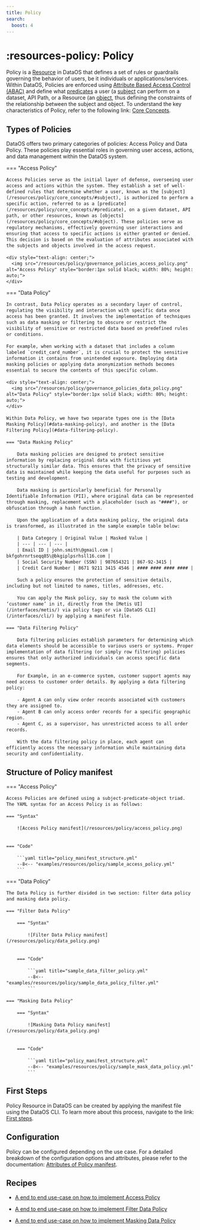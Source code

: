 ```yaml
---
title: Policy
search:
  boost: 4
---
```


# :resources-policy: Policy

Policy is a [Resource](/resources/) in DataOS that defines a set of rules or guardrails governing the behavior of users, be it individuals or applications/services. Within DataOS, Policies are enforced using [Attribute Based Access Control (ABAC)](/resources/policy/core_concepts/#attribute-based-access-control-abac) and define what [predicates](/resources/policy/core_concepts/#predicate) a user (a [subject](/resources/policy/core_concepts/#subject) can perform on a dataset, API Path, or a Resource (an [object](/resources/policy/core_concepts/#object), thus defining the constraints of the relationship between the subject and object. To understand the key characteristics of Policy, refer to the following link: [Core Concepts](/resources/policy/core_concepts/).

## Types of Policies

DataOS offers two primary categories of policies: Access Policy and Data Policy. These policies play essential roles in governing user access, actions, and data management within the DataOS system.


=== "Access Policy"

    Access Policies serve as the initial layer of defense, overseeing user access and actions within the system. They establish a set of well-defined rules that determine whether a user, known as the [subject](/resources/policy/core_concepts/#subject), is authorized to perform a specific action, referred to as a [predicate](/resources/policy/core_concepts/#predicate), on a given dataset, API path, or other resources, known as [objects](/resources/policy/core_concepts/#object). These policies serve as regulatory mechanisms, effectively governing user interactions and ensuring that access to specific actions is either granted or denied. This decision is based on the evaluation of attributes associated with the subjects and objects involved in the access request.

    <div style="text-align: center;">
      <img src="/resources/policy/governance_policies_access_policy.png" alt="Access Policy" style="border:1px solid black; width: 80%; height: auto;">
    </div>



=== "Data Policy"

    In contrast, Data Policy operates as a secondary layer of control, regulating the visibility and interaction with specific data once access has been granted. It involves the implementation of techniques such as data masking or filtering to obscure or restrict the visibility of sensitive or restricted data based on predefined rules or conditions.

    For example, when working with a dataset that includes a column labeled `credit_card_number`, it is crucial to protect the sensitive information it contains from unintended exposure. Employing data masking policies or applying data anonymization methods becomes essential to secure the contents of this specific column.

    <div style="text-align: center;">
      <img src="/resources/policy/governance_policies_data_policy.png" alt="Data Policy" style="border:1px solid black; width: 80%; height: auto;">
    </div>

    Within Data Policy, we have two separate types one is the [Data Masking Policy](#data-masking-policy), and another is the [Data Filtering Policy](#data-filtering-policy). 

    === "Data Masking Policy"

        Data masking policies are designed to protect sensitive information by replacing original data with fictitious yet structurally similar data. This ensures that the privacy of sensitive data is maintained while keeping the data useful for purposes such as testing and development. 

        Data masking is particularly beneficial for Personally Identifiable Information (PII), where original data can be represented through masking, replacement with a placeholder (such as "####"), or obfuscation through a hash function.

        Upon the application of a data masking policy, the original data is transformed, as illustrated in the sample example table below:

        | Data Category | Original Value | Masked Value |
        | --- | --- | --- |
        | Email ID | john.smith\@gmail.com | bkfgohrnrtseqq85\@bkgiplpsrhsll16.com |
        | Social Security Number (SSN) | 987654321 | 867-92-3415 |
        | Credit Card Number | 8671 9211 3415 4546 | #### #### #### #### |

        Such a policy ensures the protection of sensitive details, including but not limited to names, titles, addresses, etc.

        You can apply the Mask policy, say to mask the column with ‘customer name’ in it, directly from the [Metis UI](/interfaces/metis/) via policy tags or via [DataOS CLI](/interfaces/cli/) by applying a manifest file. 

    === "Data Filtering Policy"

        Data filtering policies establish parameters for determining which data elements should be accessible to various users or systems. Proper implementation of data filtering (or simply row filtering) policies ensures that only authorized individuals can access specific data segments.

        For Example, in an e-commerce system, customer support agents may need access to customer order details. By applying a data filtering policy:

        - Agent A can only view order records associated with customers they are assigned to.
        - Agent B can only access order records for a specific geographic region.
        - Agent C, as a supervisor, has unrestricted access to all order records.

        With the data filtering policy in place, each agent can efficiently access the necessary information while maintaining data security and confidentiality.

## Structure of Policy manifest

=== "Access Policy"

    Access Policies are defined using a subject-predicate-object triad. The YAML syntax for an Access Policy is as follows:

    === "Syntax"

        ![Access Policy manifest](/resources/policy/access_policy.png)


    === "Code"

        ```yaml title="policy_manifest_structure.yml"
        --8<-- "examples/resources/policy/sample_access_policy.yml"
        ```

=== "Data Policy"

    The Data Policy is further divided in two section: filter data policy and masking data policy.

    === "Filter Data Policy"

        === "Syntax"

            ![Filter Data Policy manifest](/resources/policy/data_policy.png)


        === "Code"

            ```yaml title="sample_data_filter_policy.yml"
            --8<-- "examples/resources/policy/sample_data_policy_filter.yml"
            ```

    === "Masking Data Policy"

        === "Syntax"

            ![Masking Data Policy manifest](/resources/policy/data_policy.png)


        === "Code"

            ```yaml title="policy_manifest_structure.yml"
            --8<-- "examples/resources/policy/sample_mask_data_policy.yml"
            ```


## First Steps

Policy Resource in DataOS can be created by applying the manifest file using the DataOS CLI. To learn more about this process, navigate to the link: [First steps](/resources/policy/first_steps/).

## Configuration

Policy can be configured depending on the use case. For a detailed breakdown of the configuration options and attributes, please refer to the documentation: [Attributes of Policy manifest](/resources/policy/configurations/).

## Recipes

- [A end to end use-case on how to implement Access Policy](/resources/policy/how_to_guide/implementing_access_policy/)

- [A end to end use-case on how to implement Filter Data Policy](/resources/policy/how_to_guide/implementing_filter_data_policy/)

- [A end to end use-case on how to implement Masking Data Policy](/resources/policy/how_to_guide/implementing_masking_data_policy/)
